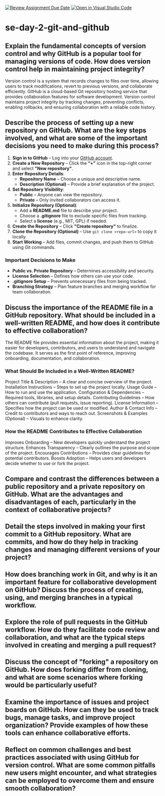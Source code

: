 [![Review Assignment Due Date](https://classroom.github.com/assets/deadline-readme-button-22041afd0340ce965d47ae6ef1cefeee28c7c493a6346c4f15d667ab976d596c.svg)](https://classroom.github.com/a/8wgCKhpZ)
[![Open in Visual Studio Code](https://classroom.github.com/assets/open-in-vscode-2e0aaae1b6195c2367325f4f02e2d04e9abb55f0b24a779b69b11b9e10269abc.svg)](https://classroom.github.com/online_ide?assignment_repo_id=18389007&assignment_repo_type=AssignmentRepo)
# se-day-2-git-and-github
## Explain the fundamental concepts of version control and why GitHub is a popular tool for managing versions of code. How does version control help in maintaining project integrity?
Version control is a system that records changes to files over time, allowing users to track modifications, revert to previous versions, and collaborate efficiently. GitHub is a cloud-based Git repository hosting service that provides collaboration features for software development. Version control maintains project integrity by tracking changes, preventing conflicts, enabling rollbacks, and ensuring collaboration with a reliable code history.
## Describe the process of setting up a new repository on GitHub. What are the key steps involved, and what are some of the important decisions you need to make during this process?

1. **Sign in to GitHub** – Log into your [GitHub account](https://github.com/).  
2. **Create a New Repository** – Click the **“+”** icon in the top-right corner and select **"New repository"**.  
3. **Enter Repository Details**:  
   - **Repository Name** – Choose a unique and descriptive name.  
   - **Description (Optional)** – Provide a brief explanation of the project.  
4. **Set Repository Visibility**:  
   - **Public** – Anyone can view the repository.  
   - **Private** – Only invited collaborators can access it.  
5. **Initialize Repository (Optional)**:  
   - Add a **README.md** file to describe your project.  
   - Choose a **.gitignore** file to exclude specific files from tracking.  
   - Select a **license** (e.g., MIT, GPL) if needed.  
6. **Create the Repository** – Click **"Create repository"** to finalize.  
7. **Clone the Repository (Optional)** – Use `git clone <repo-url>` to copy it locally.  
8. **Start Working** – Add files, commit changes, and push them to GitHub using Git commands.  

### **Important Decisions to Make**  
- **Public vs. Private Repository** – Determines accessibility and security.  
- **License Selection** – Defines how others can use your code.  
- **.gitignore Setup** – Prevents unnecessary files from being tracked.  
- **Branching Strategy** – Plan feature branches and merging workflow for team collaboration.  

## Discuss the importance of the README file in a GitHub repository. What should be included in a well-written README, and how does it contribute to effective collaboration?
The README file provides essential information about the project, making it easier for developers, contributors, and users to understand and navigate the codebase. It serves as the first point of reference, improving onboarding, documentation, and collaboration.
### What Should Be Included in a Well-Written README?
Project Title & Description – A clear and concise overview of the project.
Installation Instructions – Steps to set up the project locally.
Usage Guide – How to run and use the application.
Configuration & Dependencies – Required tools, libraries, and setup details.
Contributing Guidelines – How others can contribute (pull requests, issue reporting).
License Information – Specifies how the project can be used or modified.
Author & Contact Info – Credit to contributors and ways to reach out.
Screenshots & Examples (Optional) – Visuals to enhance clarity.
### How the README Contributes to Effective Collaboration
Improves Onboarding – New developers quickly understand the project structure.
Enhances Transparency – Clearly outlines the purpose and scope of the project.
Encourages Contributions – Provides clear guidelines for potential contributors.
Boosts Adoption – Helps users and developers decide whether to use or fork the project.

## Compare and contrast the differences between a public repository and a private repository on GitHub. What are the advantages and disadvantages of each, particularly in the context of collaborative projects?

## Detail the steps involved in making your first commit to a GitHub repository. What are commits, and how do they help in tracking changes and managing different versions of your project?

## How does branching work in Git, and why is it an important feature for collaborative development on GitHub? Discuss the process of creating, using, and merging branches in a typical workflow.

## Explore the role of pull requests in the GitHub workflow. How do they facilitate code review and collaboration, and what are the typical steps involved in creating and merging a pull request?

## Discuss the concept of "forking" a repository on GitHub. How does forking differ from cloning, and what are some scenarios where forking would be particularly useful?

## Examine the importance of issues and project boards on GitHub. How can they be used to track bugs, manage tasks, and improve project organization? Provide examples of how these tools can enhance collaborative efforts.

## Reflect on common challenges and best practices associated with using GitHub for version control. What are some common pitfalls new users might encounter, and what strategies can be employed to overcome them and ensure smooth collaboration?
